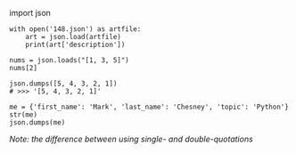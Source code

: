 import json

```
with open('148.json') as artfile:
    art = json.load(artfile)
    print(art['description'])

nums = json.loads("[1, 3, 5]")
nums[2]

json.dumps([5, 4, 3, 2, 1])
# >>> '[5, 4, 3, 2, 1]'

me = {'first_name': 'Mark', 'last_name': 'Chesney', 'topic': 'Python'}
str(me)
json.dumps(me)
```

*Note: the difference between using single- and double-quotations*

